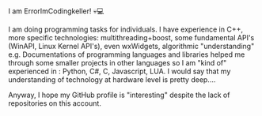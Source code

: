 I am ErrorImCodingkeller!
💀💻

I am doing programming tasks for individuals.
I have experience in C++, more specific technologies: multithreading+boost, some fundamental API's (WinAPI, Linux Kernel API's), even wxWidgets,
algorithmic "understanding" e.g. 
Documentations of programming languages and libraries helped me through some smaller projects in other languages 
so I am "kind of" experienced in : Python, C#, C, Javascript, LUA. 
I would say that my understanding of technology at hardware level is pretty deep....

Anyway, I hope my GitHub profile is "interesting" despite the lack of repositories on this account.
